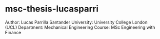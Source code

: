 # msc-thesis-lucasparri

Author: Lucas Parrilla Santander
University: University College London (UCL)
Department: Mechanical Engineering
Course: MSc Engineering with Finance
